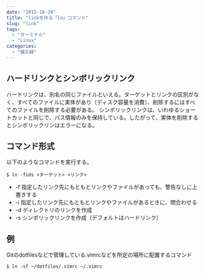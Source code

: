 ```yaml
---
date: "2015-10-28"
title: "linkを作る「ln」コマンド"
slug: "link"
tags:
  - "ターミナル"
  - "Linux"
categories:
  - "備忘録"
---
```


## ハードリンクとシンボリックリンク  

ハードリンクは、別名の同じファイルといえる。ターゲットとリンクの区別がなく、すべてのファイルに実体があり（ディスク容量を消費）、削除するにはすべてのファイルを削除する必要がある。
シンボリックリンクは、いわゆるショートカットと同じで、パス情報のみを保持している。したがって、実体を削除するとシンボリックリンはエラーになる。
<!--more-->

## コマンド形式  

以下のようなコマンドを実行する。

    $ ln -fids <ターゲット> <リンク>
	
  * -f	指定したリンク先にもともとリンクやファイルがあっても、警告なしに上書きする
  * -i	指定したリンク先にもともとリンクやファイルがあるときに、問合わせる
  * -d	ディレクトリのリンクを作成
  * -s	シンボリックリンクを作成（デフォルトはハードリンク）
	

## 例  

Gitのdotfilesなどで管理している.vimrcなどを所定の場所に配置するコマンド

    $ ln -sf ~/dotfiles/.vimrc ~/.vimrc

